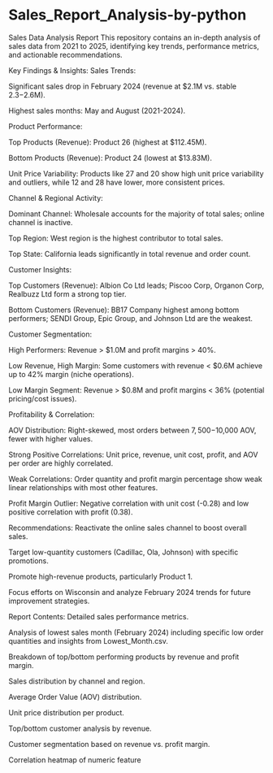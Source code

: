 # Sales_Report_Analysis-by-python


Sales Data Analysis Report
This repository contains an in-depth analysis of sales data from 2021 to 2025, identifying key trends, performance metrics, and actionable recommendations.

Key Findings & Insights:
Sales Trends:

Significant sales drop in February 2024 (revenue at $2.1M vs. stable $2.3-$2.6M).

Highest sales months: May and August (2021-2024).

Product Performance:

Top Products (Revenue): Product 26 (highest at $112.45M).

Bottom Products (Revenue): Product 24 (lowest at $13.83M).

Unit Price Variability: Products like 27 and 20 show high unit price variability and outliers, while 12 and 28 have lower, more consistent prices.

Channel & Regional Activity:

Dominant Channel: Wholesale accounts for the majority of total sales; online channel is inactive.

Top Region: West region is the highest contributor to total sales.

Top State: California leads significantly in total revenue and order count.

Customer Insights:

Top Customers (Revenue): Albion Co Ltd leads; Piscoo Corp, Organon Corp, Realbuzz Ltd form a strong top tier.

Bottom Customers (Revenue): BB17 Company highest among bottom performers; SENDI Group, Epic Group, and Johnson Ltd are the weakest.

Customer Segmentation:

High Performers: Revenue > $1.0M and profit margins > 40%.

Low Revenue, High Margin: Some customers with revenue < $0.6M achieve up to 42% margin (niche operations).

Low Margin Segment: Revenue > $0.8M and profit margins < 36% (potential pricing/cost issues).

Profitability & Correlation:

AOV Distribution: Right-skewed, most orders between $7,500-$10,000 AOV, fewer with higher values.

Strong Positive Correlations: Unit price, revenue, unit cost, profit, and AOV per order are highly correlated.

Weak Correlations: Order quantity and profit margin percentage show weak linear relationships with most other features.

Profit Margin Outlier: Negative correlation with unit cost (-0.28) and low positive correlation with profit (0.38).

Recommendations:
Reactivate the online sales channel to boost overall sales.

Target low-quantity customers (Cadillac, Ola, Johnson) with specific promotions.

Promote high-revenue products, particularly Product 1.

Focus efforts on Wisconsin and analyze February 2024 trends for future improvement strategies.

Report Contents:
Detailed sales performance metrics.

Analysis of lowest sales month (February 2024) including specific low order quantities and insights from Lowest_Month.csv.

Breakdown of top/bottom performing products by revenue and profit margin.

Sales distribution by channel and region.

Average Order Value (AOV) distribution.

Unit price distribution per product.

Top/bottom customer analysis by revenue.

Customer segmentation based on revenue vs. profit margin.

Correlation heatmap of numeric feature
